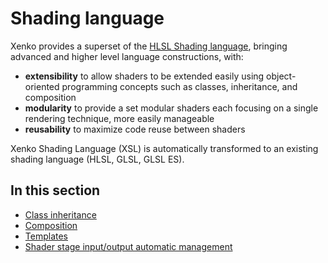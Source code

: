# Shading language

Xenko provides a superset of the [HLSL Shading language](http://msdn.microsoft.com/en-us/library/windows/desktop/bb509561%28v=vs.85%29.aspx), bringing advanced and higher level language constructions, with:

- **extensibility** to allow shaders to be extended easily using object-oriented programming concepts such as classes, inheritance, and composition
- **modularity** to provide a set modular shaders each focusing on a single rendering technique, more easily manageable
- **reusability** to maximize code reuse between shaders

Xenko Shading Language (XSL) is automatically transformed to an existing shading language (HLSL, GLSL, GLSL ES).

## In this section

- [Class inheritance](classes-mixins-and-inheritance.md)
- [Composition](composition.md)
- [Templates](templates.md)
- [Shader stage input/output automatic management](automatic-shader-stage-input-output.md)